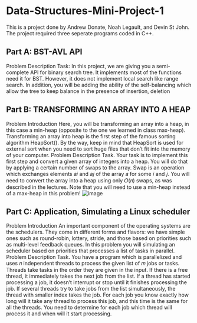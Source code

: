 # Data-Structures-Mini-Project-1
This is a project done by Andrew Donate, Noah Legault, and Devin St John.
The project required three seperate programs coded in C++.
## Part A: BST-AVL API
Problem Description
Task: In this project, we are giving you a semi-complete API for binary search tree. It implements most of
the functions need it for BST. However, it does not implement local search like range search. In addition,
you will be adding the ability of the self-balancing which allow the tree to keep balance in the presence of
insertion, deletion

## Part B: TRANSFORMING AN ARRAY INTO A HEAP
Problem Introduction
Here, you will be transforming an array into a heap, in this case a min-heap (opposite to the one we learned
in class max-heap). Transforming an array into heap is the first step of the famous sorting algorithm
HeapSort(). By the way, keep in mind that HeapSort is used for external sort when you need to sort huge
files that don’t fit into the memory of your computer.
Problem Description
Task. Your task is to implement this first step and convert a given array of integers into a heap. You will
do that by applying a certain number of swaps to the array. Swap is an operation which exchanges
elements 𝑎𝑖 and 𝑎𝑗 of the array 𝑎 for some 𝑖 and 𝑗. You will need to convert the array into a heap using
only 𝑂(𝑛) swaps, as was described in the lectures. Note that you will need to use a min-heap instead
of a max-heap in this problem!
![image](https://user-images.githubusercontent.com/23602136/225462703-2bacee2c-456f-49c9-bacc-d8ab92d6d3be.png)

## Part C: Application, Simulating a Linux scheduler
Problem Introduction
An important component of the operating systems are the schedulers. They come in different forms and
flavors: we have simple ones such as round-robin, lottery, stride, and those based on priorities such as
multi-level feedback queues. In this problem you will simulating an scheduler based on priorities that
processes a list of tasks in parallel.
Problem Description
Task. You have a program which is parallelized and uses 𝑛 independent threads to process the given list of 𝑚
jobs or tasks. Threads take tasks in the order they are given in the input. If there is a free thread, it
immediately takes the next job from the list. If a thread has started processing a job, it doesn’t interrupt
or stop until it finishes processing the job. If several threads try to take jobs from the list
simultaneously, the thread with smaller index takes the job. For each job you know exactly how long
will it take any thread to process this job, and this time is the same for all the threads. You need to
determine for each job which thread will process it and when will it start processing.

